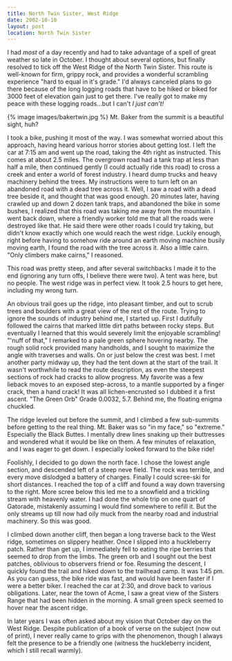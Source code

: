 ```yaml
---
title: North Twin Sister, West Ridge
date: 2002-10-10
layout: post
location: North Twin Sister
---
```


I had *most* of a day recently and had to take advantage of a
spell of great weather so late in October. I thought about several
options, but finally resolved to tick off the West Ridge of the North
Twin Sister.  This route is well-known for firm, grippy rock, and
provides a wonderful scrambling experience "hard to equal in it's
grade."  I'd always canceled plans to go there because of the long
logging roads that have to be hiked or biked for 3000 feet of
elevation gain just to get there.  I've really got to make my peace
with these logging roads...but I can't *I just can't!*

{% image images/bakertwin.jpg %}
Mt. Baker from the summit is a beautiful sight, huh?


I took a bike, pushing it most of the way. I was somewhat worried
about this approach, having heard various horror stories about getting
lost. I left the car at 7:15 am and went up the road, taking the 4th
right as instructed. This comes at about 2.5 miles. The overgrown road
had a tank trap at less than half a mile, then continued gently (I
could actually ride this road) to cross a creek and enter a world of
forest industry. I heard dump trucks and heavy machinery behind the
trees. My instructions were to turn left on an abandoned road with a
dead tree across it. Well, I saw a road with a dead tree beside it,
and thought that was good enough. 20 minutes later, having crawled up
and down 2 dozen tank traps, and abandoned the bike in some bushes, I
realized that this road was taking me away from the mountain. I went
back down, where a friendly worker told me that all the roads were
destroyed like that. He said there were other roads I could try
taking, but didn't know exactly which one would reach the west
ridge. Luckily enough, right before having to somehow ride around an
earth moving machine busily moving earth, I found the road with the
tree across it. Also a little cairn. "Only climbers make cairns," I
reasoned.


This road was pretty steep, and after several switchbacks I made it
to the end (ignoring any turn offs, I believe there were two). A
tent was here, but no people. The west ridge was in perfect view.
It took 2.5 hours to get here, including my wrong turn.


An obvious trail goes up the ridge, into pleasant timber, and out to scrub
trees and boulders with a great view of the rest of the route. Trying
to ignore the sounds of industry behind me, I started up. First I dutifully
followed the cairns that marked little dirt paths between rocky steps.
But eventually I learned that this would severely limit the enjoyable
scrambling! "'nuff of that," I remarked to a pale green
sphere hovering nearby. The rough solid rock provided many handholds, and I
sought to maximize the angle with traverses and walls. On or just below
the crest was best. I met another party midway up, they had the tent
down at the start of the trail. It wasn't worthwhile to read the route
description, as even the steepest sections of rock had cracks
to allow progress. My favorite was a few lieback moves to an exposed
step-across, to a mantle supported by a finger crack, then a hand
crack! It was all lichen-encrusted so I dubbed it a first ascent.
"The Green Orb" Grade 0.0032, 5.7. Behind me, the floating enigma
chuckled. 


The ridge leveled out before the summit, and I climbed a few sub-summits
before getting to the real thing. Mt. Baker was so "in my face," so
"extreme." Especially the Black Buttes. I mentally drew lines snaking 
up their buttresses and wondered what it would be like on them. A few
minutes of relaxation, and I was eager to get down. I especially looked
forward to the bike ride! 


Foolishly, I decided to go down the north face. I chose the lowest angle
section, and descended left of a steep neve field. The rock was terrible,
and every move dislodged a battery of charges. Finally I could scree-ski
for short distances. I reached the top of a cliff and found a way down
traversing to the right. More scree below this led me to a snowfield
and a trickling stream with heavenly water. I had done the whole trip
on one quart of Gatorade, mistakenly assuming I would find somewhere to
refill it. But the only streams up till now had oily muck from the
nearby road and industrial machinery. So this was good.


I climbed down another cliff, then began a long traverse back to the
West ridge, sometimes on slippery heather. Once I slipped into a
huckleberry patch. Rather than get up, I immediately fell to eating
the ripe berries that seemed to drop from the limbs. The green orb and
I sought out the best patches, oblivious to observers friend or foe.
Resuming the descent, I quickly found the trail and hiked down
to the trailhead camp. It was 1:45 pm. As you can guess, the bike ride
was fast, and would have been faster if I were a better biker.
I reached the car at 2:30, and drove back to various obligations.
Later, near the town of Acme, I saw a great view of the Sisters Range
that had been hidden in the morning. A small green speck seemed to
hover near the ascent ridge.


In later years I was often asked about my vision that October day
on the West Ridge. Despite publication of a book of verse on the subject
(now out of print), I never really came to grips with the phenomenon,
though I always felt the presence to be a friendly one (witness the
huckleberry incident, which I still recall warmly).

